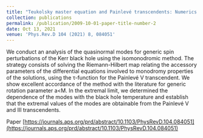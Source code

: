 ```yaml
---
title: "Teukolsky master equation and Painlevé transcendents: Numerics and extremal limit"
collection: publications
permalink: /publication/2009-10-01-paper-title-number-2
date: Oct 13, 2021
venue: 'Phys.Rev.D 104 (2021) 8, 084051'
---
```

 
We conduct an analysis of the quasinormal modes for generic spin perturbations of the Kerr black hole using the isomonodromic method. The strategy consists of solving the Riemann-Hilbert map relating the accessory parameters of the differential equations involved to monodromy properties of the solutions, using the τ-function for the Painlevé V transcendent. We show excellent accordance of the method with the literature for generic rotation parameter a<M. In the extremal limit, we determined the dependence of the modes with the black hole temperature and establish that the extremal values of the modes are obtainable from the Painlevé V and III transcendents.

Paper [https://journals.aps.org/prd/abstract/10.1103/PhysRevD.104.084051](https://journals.aps.org/prd/abstract/10.1103/PhysRevD.104.084051)
